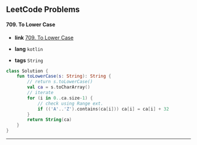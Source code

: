 ## LeetCode Problems



#### 709. To Lower Case

- **link**  [709. To Lower Case](https://leetcode.com/problems/to-lower-case/)

- **lang**  `kotlin` 
- **tags**  `String`

```kotlin
class Solution {
    fun toLowerCase(s: String): String {
        // return s.toLowerCase()
        val ca = s.toCharArray()
        // iterate
        for (i in 0..ca.size-1) {
            // check using Range ext.
            if (('A'..'Z').contains(ca[i])) ca[i] = ca[i] + 32
        }
        return String(ca)
    }
}
```

---

